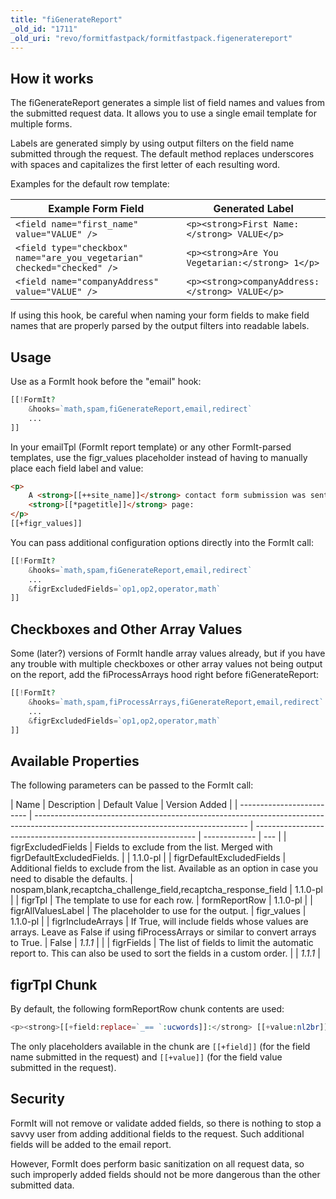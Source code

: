 ```yaml
---
title: "fiGenerateReport"
_old_id: "1711"
_old_uri: "revo/formitfastpack/formitfastpack.figeneratereport"
---
```


## How it works

The fiGenerateReport generates a simple list of field names and values from the submitted request data. It allows you to use a single email template for multiple forms.

Labels are generated simply by using output filters on the field name submitted through the request. The default method replaces underscores with spaces and capitalizes the first letter of each resulting word.

Examples for the default row template:

| Example Form Field                                                      | Generated Label                                 |
| ----------------------------------------------------------------------- | ----------------------------------------------- |
| `<field name="first_name" value="VALUE" />`                             | `<p><strong>First Name:</strong> VALUE</p>`     |
| `<field type="checkbox" name="are_you_vegetarian" checked="checked" />` | `<p><strong>Are You Vegetarian:</strong> 1</p>` |
| `<field name="companyAddress" value="VALUE" />`                         | `<p><strong>companyAddress:</strong> VALUE</p>` |

If using this hook, be careful when naming your form fields to make field names that are properly parsed by the output filters into readable labels.

## Usage

Use as a FormIt hook before the "email" hook:

```php
[[!FormIt?
    &hooks=`math,spam,fiGenerateReport,email,redirect`
    ...
]]
```

In your emailTpl (FormIt report template) or any other FormIt-parsed templates, use the figr_values placeholder instead of having to manually place each field label and value:

```html
<p>
    A <strong>[[++site_name]]</strong> contact form submission was sent from the
    <strong>[[*pagetitle]]</strong> page:
</p>
[[+figr_values]]
```

You can pass additional configuration options directly into the FormIt call:

```php
[[!FormIt?
    &hooks=`math,spam,fiGenerateReport,email,redirect`
    ...
    &figrExcludedFields=`op1,op2,operator,math`
]]
```

## Checkboxes and Other Array Values

Some (later?) versions of FormIt handle array values already, but if you have any trouble with multiple checkboxes or other array values not being output on the report, add the fiProcessArrays hood right before fiGenerateReport:

```php
[[!FormIt?
    &hooks=`math,spam,fiProcessArrays,fiGenerateReport,email,redirect`
    ...
    &figrExcludedFields=`op1,op2,operator,math`
]]
```

## Available Properties

The following parameters can be passed to the FormIt call:

| Name                      | Description                                                                                                                         | Default Value                                                   | Version Added |
| ------------------------- | ----------------------------------------------------------------------------------------------------------------------------------- | --------------------------------------------------------------- | ------------- | --- |
| figrExcludedFields        | Fields to exclude from the list. Merged with figrDefaultExcludedFields.                                                             |                                                                 | 1.1.0-pl      |
| figrDefaultExcludedFields | Additional fields to exclude from the list. Available as an option in case you need to disable the defaults.                        | nospam,blank,recaptcha_challenge_field,recaptcha_response_field | 1.1.0-pl      |
| figrTpl                   | The template to use for each row.                                                                                                   | formReportRow                                                   | 1.1.0-pl      |
| figrAllValuesLabel        | The placeholder to use for the output.                                                                                              | figr_values                                                     | 1.1.0-pl      |
| figrIncludeArrays         | If True, will include fields whose values are arrays. Leave as False if using fiProcessArrays or similar to convert arrays to True. | False                                                           | _1.1.1_       |     |
| figrFields                | The list of fields to limit the automatic report to. This can also be used to sort the fields in a custom order.                    |                                                                 | _1.1.1_       |

## figrTpl Chunk

By default, the following formReportRow chunk contents are used:

```php
<p><strong>[[+field:replace=`_== `:ucwords]]:</strong> [[+value:nl2br]]</p><br>
```

The only placeholders available in the chunk are `[[+field]]` (for the field name submitted in the request) and `[[+value]]` (for the field value submitted in the request).

## Security

FormIt will not remove or validate added fields, so there is nothing to stop a savvy user from adding additional fields to the request. Such additional fields will be added to the email report.

However, FormIt does perform basic sanitization on all request data, so such improperly added fields should not be more dangerous than the other submitted data.

